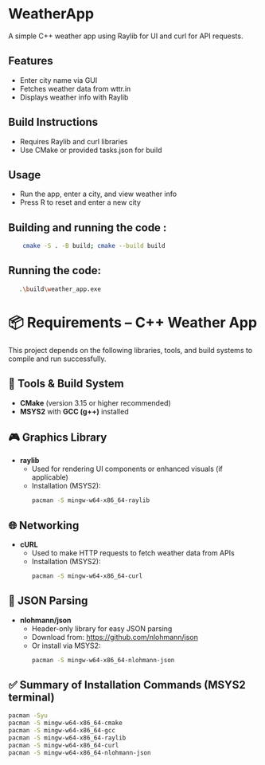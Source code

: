 # WeatherApp

A simple C++ weather app using Raylib for UI and curl for API requests.

## Features
- Enter city name via GUI
- Fetches weather data from wttr.in
- Displays weather info with Raylib

## Build Instructions
- Requires Raylib and curl libraries
- Use CMake or provided tasks.json for build

## Usage
- Run the app, enter a city, and view weather info
- Press R to reset and enter a new city


## Building and running the code :
```bash
    cmake -S . -B build; cmake --build build
```
## Running the code:
```bash
   .\build\weather_app.exe
```

# 📦 Requirements – C++ Weather App

This project depends on the following libraries, tools, and build systems to compile and run successfully.

## 🔧 Tools & Build System
- **CMake** (version 3.15 or higher recommended)
- **MSYS2** with **GCC (g++)** installed

## 🎮 Graphics Library
- **raylib**
  - Used for rendering UI components or enhanced visuals (if applicable)
  - Installation (MSYS2):
    ```bash
    pacman -S mingw-w64-x86_64-raylib
    ```

## 🌐 Networking
- **cURL**
  - Used to make HTTP requests to fetch weather data from APIs
  - Installation (MSYS2):
    ```bash
    pacman -S mingw-w64-x86_64-curl
    ```

## 📄 JSON Parsing
- **nlohmann/json**
  - Header-only library for easy JSON parsing
  - Download from: https://github.com/nlohmann/json
  - Or install via MSYS2:
    ```bash
    pacman -S mingw-w64-x86_64-nlohmann-json
    ```

## ✅ Summary of Installation Commands (MSYS2 terminal)
```bash
pacman -Syu
pacman -S mingw-w64-x86_64-cmake
pacman -S mingw-w64-x86_64-gcc
pacman -S mingw-w64-x86_64-raylib
pacman -S mingw-w64-x86_64-curl
pacman -S mingw-w64-x86_64-nlohmann-json
